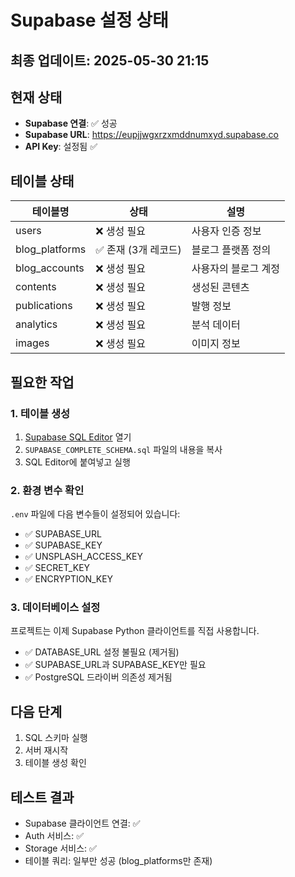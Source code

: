 # Supabase 설정 상태

## 최종 업데이트: 2025-05-30 21:15

## 현재 상태
- **Supabase 연결**: ✅ 성공
- **Supabase URL**: https://eupjjwgxrzxmddnumxyd.supabase.co
- **API Key**: 설정됨 ✅

## 테이블 상태
| 테이블명 | 상태 | 설명 |
|---------|------|------|
| users | ❌ 생성 필요 | 사용자 인증 정보 |
| blog_platforms | ✅ 존재 (3개 레코드) | 블로그 플랫폼 정의 |
| blog_accounts | ❌ 생성 필요 | 사용자의 블로그 계정 |
| contents | ❌ 생성 필요 | 생성된 콘텐츠 |
| publications | ❌ 생성 필요 | 발행 정보 |
| analytics | ❌ 생성 필요 | 분석 데이터 |
| images | ❌ 생성 필요 | 이미지 정보 |

## 필요한 작업

### 1. 테이블 생성
1. [Supabase SQL Editor](https://supabase.com/dashboard/project/eupjjwgxrzxmddnumxyd/sql/new) 열기
2. `SUPABASE_COMPLETE_SCHEMA.sql` 파일의 내용을 복사
3. SQL Editor에 붙여넣고 실행

### 2. 환경 변수 확인
`.env` 파일에 다음 변수들이 설정되어 있습니다:
- ✅ SUPABASE_URL
- ✅ SUPABASE_KEY
- ✅ UNSPLASH_ACCESS_KEY
- ✅ SECRET_KEY
- ✅ ENCRYPTION_KEY

### 3. 데이터베이스 설정
프로젝트는 이제 Supabase Python 클라이언트를 직접 사용합니다.
- ✅ DATABASE_URL 설정 불필요 (제거됨)
- ✅ SUPABASE_URL과 SUPABASE_KEY만 필요
- ✅ PostgreSQL 드라이버 의존성 제거됨

## 다음 단계
1. SQL 스키마 실행
2. 서버 재시작
3. 테이블 생성 확인

## 테스트 결과
- Supabase 클라이언트 연결: ✅
- Auth 서비스: ✅
- Storage 서비스: ✅
- 테이블 쿼리: 일부만 성공 (blog_platforms만 존재)